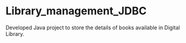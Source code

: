 # Library_management_JDBC

Developed Java project to store the details of books available in Digital Library.
